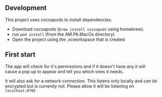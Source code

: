 ## Development

This project uses cocoapods to install dependencies.

- Download cocoapods (`brew install cocoapods` using homebrew).
- run `pod install` (from the AM.PA.MacOs directory)
- Open the project using the .xcworkspace that is created

## First start

The app will check for it's permissions and if it doesn't have any it will cause
a pop up to appear and tell you which ones it needs.

It will also ask for a network connection. This listens only locally and *can
be* encrypted but is currently not. Please allow it will be listening on
`localhost:8765`
